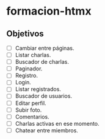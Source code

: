 # formacion-htmx

## Objetivos

- [ ] Cambiar entre páginas.
- [ ] Listar charlas.
- [ ] Buscador de charlas.
- [ ] Paginador.
- [ ] Registro.
- [ ] Login.
- [ ] Listar registrados.
- [ ] Buscador de usuarios.
- [ ] Editar perfil.
- [ ] Subir foto.
- [ ] Comentarios.
- [ ] Charlas activas en ese momento.
- [ ] Chatear entre miembros.
